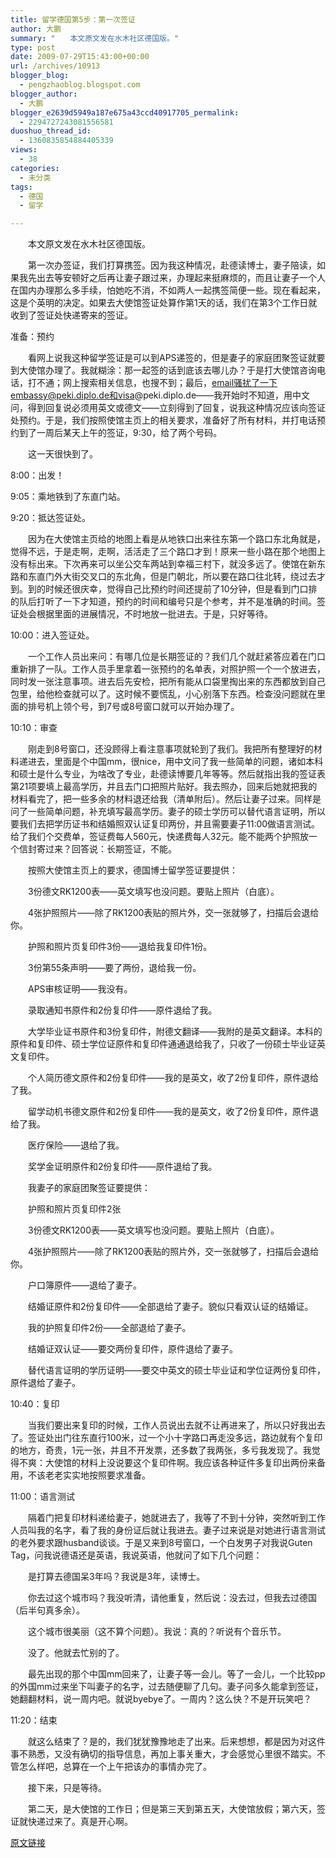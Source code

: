 ```yaml
---
title: 留学德国第5步：第一次签证
author: 大鹏
summary: "　　本文原文发在水木社区德国版。"
type: post
date: 2009-07-29T15:43:00+00:00
url: /archives/10913
blogger_blog:
  - pengzhaoblog.blogspot.com
blogger_author:
  - 大鹏
blogger_e2639d5949a187e675a43ccd40917705_permalink:
  - 2294727243081556581
duoshuo_thread_id:
  - 1360835854884405339
views:
  - 38
categories:
  - 未分类
tags:
  - 德国
  - 留学

---
```

　　本文原文发在水木社区德国版。
  
　　第一次办签证，我们打算携签。因为我这种情况，赴德读博士，妻子陪读，如果我先出去等安顿好之后再让妻子跟过来，办理起来挺麻烦的，而且让妻子一个人在国内办理那么多手续，怕她吃不消，不如两人一起携签简便一些。现在看起来，这是个英明的决定。如果去大使馆签证处算作第1天的话，我们在第3个工作日就收到了签证处快递寄来的签证。

准备：预约
  
　　看网上说我这种留学签证是可以到APS递签的，但是妻子的家庭团聚签证就要到大使馆办理了。我就糊涂：那一起签的话到底该去哪儿办？于是打大使馆咨询电话，打不通；网上搜索相关信息，也搜不到；最后，email骚扰了一下embassy@peki.diplo.de和visa@peki.diplo.de——我开始时不知道，用中文问，得到回复说必须用英文或德文——立刻得到了回复，说我这种情况应该向签证处预约。于是，我们按照使馆主页上的相关要求，准备好了所有材料，并打电话预约到了一周后某天上午的签证，9:30，给了两个号码。　
  
　　这一天很快到了。

8:00：出发！
  
9:05：乘地铁到了东直门站。
  
9:20：抵达签证处。
  
　　因为在大使馆主页给的地图上看是从地铁口出来往东第一个路口东北角就是，觉得不远，于是走啊，走啊，活活走了三个路口才到！原来一些小路在那个地图上没有标出来。下次再来可以坐公交车两站到幸福三村下，就没多远了。使馆在新东路和东直门外大街交叉口的东北角，但是门朝北，所以要在路口往北转，绕过去才到。到的时候还很庆幸，觉得自己比预约时间还提前了10分钟，但是看到门口排的队后打听了一下才知道，预约的时间和编号只是个参考，并不是准确的时间。签证处会根据里面的进展情况，不时地放一批进去。于是，只好等待。
  
10:00：进入签证处。
  
　　一个工作人员出来问：有哪几位是长期签证的？我们几个就赶紧答应着在门口重新排了一队。工作人员手里拿着一张预约的名单表，对照护照一个一个放进去，同时发一张注意事项。进去后先安检，把所有能从口袋里掏出来的东西都放到自己包里，给他检查就可以了。这时候不要慌乱，小心别落下东西。检查没问题就在里面的排号机上领个号，到7号或8号窗口就可以开始办理了。
  
10:10：审查
  
　　刚走到8号窗口，还没顾得上看注意事项就轮到了我们。我把所有整理好的材料递进去，里面是个中国mm，很nice，用中文问了我一些简单的问题，诸如本科和硕士是什么专业，为啥改了专业，赴德读博要几年等等。然后就指出我的签证表第21项要填上最高学历，并且去门口把照片贴好。我去照办，回来后她就把我的材料看完了，把一些多余的材料退还给我（清单附后）。然后让妻子过来。同样是问了一些简单问题，补充填写最高学历。妻子的硕士学历可以替代语言证明，所以要我们去把学历证书和结婚照双认证复印两份，并且需要妻子11:00做语言测试。给了我们个交费单，签证费每人560元，快递费每人32元。能不能两个护照放一个信封寄过来？回答说：长期签证，不能。
  
　　按照大使馆主页上的要求，德国博士留学签证要提供：
  
　　3份德文RK1200表——英文填写也没问题。要贴上照片（白底）。
  
　　4张护照照片——除了RK1200表贴的照片外，交一张就够了，扫描后会退给你。
  
　　护照和照片页复印件3份——退给我复印件1份。
  
　　3份第55条声明——要了两份，退给我一份。
  
　　APS审核证明——我没有。
  
　　录取通知书原件和2份复印件——原件退给了我。
  
　　大学毕业证书原件和3份复印件，附德文翻译——我附的是英文翻译。本科的原件和复印件、硕士学位证原件和复印件通通退给我了，只收了一份硕士毕业证英文复印件。
  
　　个人简历德文原件和2份复印件——我的是英文，收了2份复印件，原件退给了我。
  
　　留学动机书德文原件和2份复印件——我的是英文，收了2份复印件，原件退给了我。
  
　　医疗保险——退给了我。
  
　　奖学金证明原件和2份复印件——原件退给了我。

　　我妻子的家庭团聚签证要提供：
  
　　护照和照片页复印件2张
  
　　3份德文RK1200表——英文填写也没问题。要贴上照片（白底）。
  
　　4张护照照片——除了RK1200表贴的照片外，交一张就够了，扫描后会退给你。
  
　　户口簿原件——退给了妻子。
  
　　结婚证原件和2份复印件——全部退给了妻子。貌似只看双认证的结婚证。
  
　　我的护照复印件2份——全部退给了妻子。
  
　　结婚证双认证——要交两份复印件，原件退给了妻子。
  
　　替代语言证明的学历证明——要交中英文的硕士毕业证和学位证两份复印件，原件退给了妻子。

10:40：复印
  
　　当我们要出来复印的时候，工作人员说出去就不让再进来了，所以只好我出去了。签证处出门往东直行100米，过一个小十字路口再走没多远，路边就有个复印的地方，奇贵，1元一张，并且不开发票，还多数了我两张，多亏我发现了。我觉得不爽：大使馆的材料上没说要这个复印件啊。我应该各种证件多复印出两份来备用，不该老老实实地按照要求准备。
  
11:00：语言测试
  
　　隔着门把复印材料递给妻子，她就进去了，我等了不到十分钟，突然听到工作人员叫我的名字，看了我的身份证后就让我进去。妻子过来说是对她进行语言测试的老外要求跟husband谈谈。于是又来到8号窗口，一个白发男子对我说Guten Tag，问我说德语还是英语，我说英语，他就问了如下几个问题：
  
　　是打算去德国呆3年吗？我说是3年，读博士。
  
　　你去过这个城市吗？我没听清，请他重复，然后说：没去过，但我去过德国（后半句真多余）。
  
　　这个城市很美丽（这不算个问题）。我说：真的？听说有个音乐节。
  
　　没了。他就去忙别的了。
  
　　最先出现的那个中国mm回来了，让妻子等一会儿。等了一会儿，一个比较pp的外国mm过来坐下叫妻子的名字，过去随便聊了几句。妻子问多久能拿到签证，她翻翻材料，说一周内吧。就说byebye了。一周内？这么快？不是开玩笑吧？
  
11:20：结束
  
　　就这么结束了？是的，我们犹犹豫豫地走了出来。后来想想，都是因为对这件事不熟悉，又没有确切的指导信息，再加上事关重大，才会感觉心里很不踏实。不管怎么样吧，总算在一个上午把该办的事情办完了。
  
　　接下来，只是等待。
  
　　第二天，是大使馆的工作日；但是第三天到第五天，大使馆放假；第六天，签证就快递过来了。真是开心啊。

[原文链接](http://dapengde.com/archives/10913)

